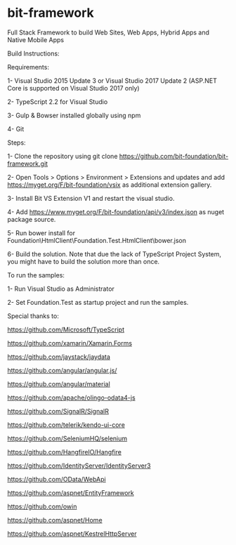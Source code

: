 # bit-framework
Full Stack Framework to build Web Sites, Web Apps, Hybrid Apps and Native Mobile Apps

Build Instructions:

Requirements: 

  1- Visual Studio 2015 Update 3 or Visual Studio 2017 Update 2 (ASP.NET Core is supported on Visual Studio 2017 only)
  
  2- TypeScript 2.2 for Visual Studio
  
  3- Gulp & Bowser installed globally using npm
  
  4- Git
  
Steps:

  1- Clone the repository using git clone https://github.com/bit-foundation/bit-framework.git
  
  2- Open Tools > Options > Environment > Extensions and updates and add https://myget.org/F/bit-foundation/vsix as additional extension gallery.
  
  3- Install Bit VS Extension V1 and restart the visual studio.
  
  4- Add https://www.myget.org/F/bit-foundation/api/v3/index.json as nuget package source.
  
  5- Run bower install for Foundation\HtmlClient\Foundation.Test.HtmlClient\bower.json
  
  6- Build the solution. Note that due the lack of TypeScript Project System, you might have to build the solution more than once.
 
To run the samples:

  1- Run Visual Studio as Administrator
    
  2- Set Foundation.Test as startup project and run the samples.

Special thanks to:

https://github.com/Microsoft/TypeScript

https://github.com/xamarin/Xamarin.Forms

https://github.com/jaystack/jaydata

https://github.com/angular/angular.js/

https://github.com/angular/material

https://github.com/apache/olingo-odata4-js

https://github.com/SignalR/SignalR

https://github.com/telerik/kendo-ui-core

https://github.com/SeleniumHQ/selenium

https://github.com/HangfireIO/Hangfire

https://github.com/IdentityServer/IdentityServer3

https://github.com/OData/WebApi

https://github.com/aspnet/EntityFramework

https://github.com/owin

https://github.com/aspnet/Home

https://github.com/aspnet/KestrelHttpServer
